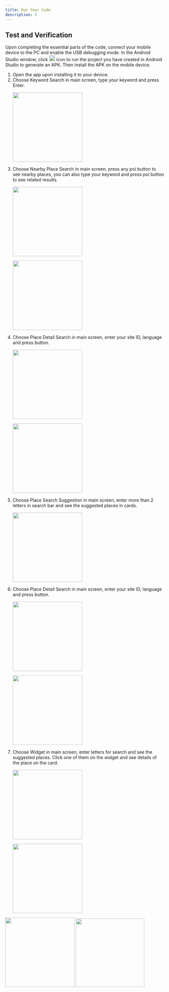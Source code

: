 ```yaml
---
title: Run Your Code
description: 2
---
```


<h2><strong>Test and Verification</strong></h2>
<p>Upon completing the essential parts of the code, connect your mobile device to the PC and enable the USB debugging mode. In the Android Studio window, click  <img style="width: 19.00px" src="https://github.com/mustafasurucuu/HmsSiteKitCodelab/blob/master/assets/run_image.png?raw=true">  icon to run the project you have created in Android Studio to generate an APK. Then install the APK on the mobile device.</p>

<ol type="1">
	<li>Open the app upon installing it to your device.</li>
	<li>Choose Keyword Search in main screen, type your keyword and press Enter.
    <p><img style="width: 220.00px" src="https://github.com/mustafasurucuu/HmsSiteKitCodelab/blob/master/assets/keywordSearch.png?raw=true" onclick="imageclick(src)"></p>
  <li>Choose Nearby Place Search in main screen, press any poi button to see nearby places, you can also type your keyword and press poi button to see related results.
    <p><img style="width: 220.00px" src="https://github.com/mustafasurucuu/HmsSiteKitCodelab/blob/master/assets/nearbySearch_1.png?raw=true"></p>
    <p><img style="width: 220.00px" src="https://github.com/mustafasurucuu/HmsSiteKitCodelab/blob/master/assets/nearbySearch_2.png?raw=true"></p></li>
	<li>Choose Place Detail Search in main screen, enter your site ID, language and press button.
    <p><img style="width: 220.00px" src="https://github.com/mustafasurucuu/HmsSiteKitCodelab/blob/master/assets/placeDetail_1.png?raw=true"></p>
    <p><img style="width: 220.00px" src="https://github.com/mustafasurucuu/HmsSiteKitCodelab/blob/master/assets/placeDetail_2.png?raw=true"></p></li>
  <li>Choose Place Search Suggestion in main screen, enter more than 2 letters in search bar and see the suggested places in cards.
    <p><img style="width: 220.00px" src="https://github.com/mustafasurucuu/HmsSiteKitCodelab/blob/master/assets/searchSuggestion.png?raw=true"></p></li>
  <li>Choose Place Detail Search in main screen, enter your site ID, language and press button.
    <p><img style="width: 220.00px" src="https://github.com/mustafasurucuu/HmsSiteKitCodelab/blob/master/assets/placeDetail_1.png?raw=true"></p>
    <p><img style="width: 220.00px" src="https://github.com/mustafasurucuu/HmsSiteKitCodelab/blob/master/assets/placeDetail_2.png?raw=true"></p></li>
  <li>Choose Widget in main screen, enter letters for search and see the suggested places. Click one of them on the widget and see details of the place on the card.
    <p><img style="width: 220.00px" src="https://github.com/mustafasurucuu/HmsSiteKitCodelab/blob/master/assets/widget_1.png?raw=true"></p>
    <p><img style="width: 220.00px" src="https://github.com/mustafasurucuu/HmsSiteKitCodelab/blob/master/assets/widget_2.png?raw=true"></p></li>
</ol>
<img style="width: 220.00px" src="https://raw.githubusercontent.com/bekiryavuzkoc/testRepo/gh-pages/assets/videokitone.jpg" onclick="imageclick(src)">             <img style="width: 217.00px" src="https://raw.githubusercontent.com/bekiryavuzkoc/testRepo/gh-pages/assets/playvideoswithvideokittwo.PNG" onclick="imageclick(src)">

